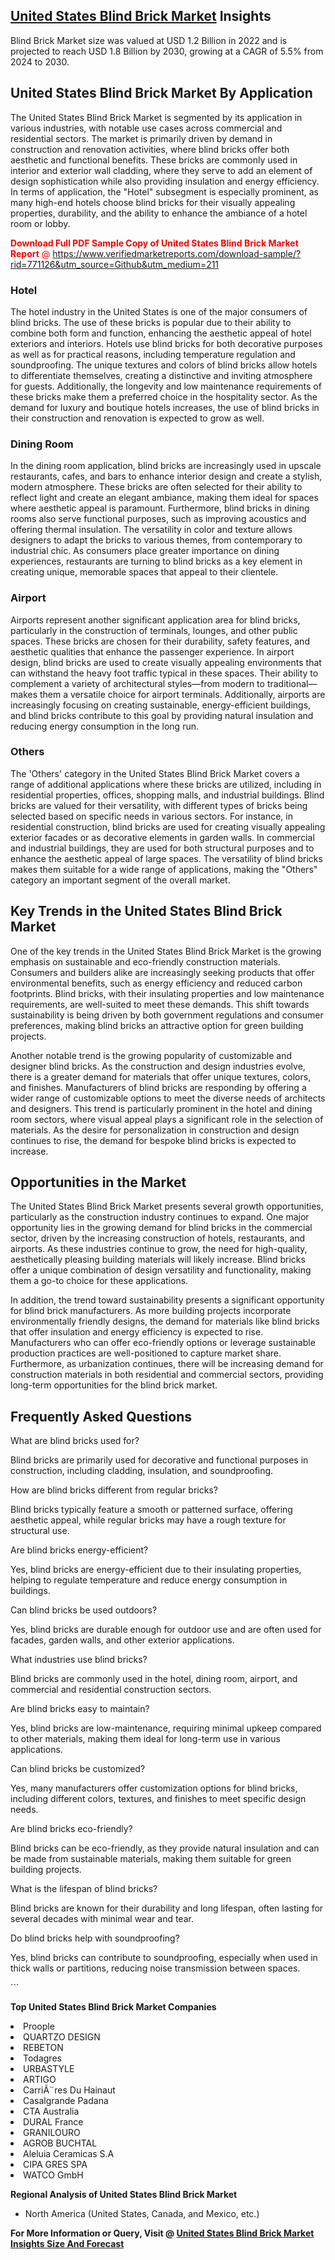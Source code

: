 <h2><a href="https://www.verifiedmarketreports.com/download-sample/?rid=771126&amp;utm_source=Github&amp;utm_medium=211" target="_blank">United States Blind Brick Market</a> Insights</h2><p>Blind Brick Market size was valued at USD 1.2 Billion in 2022 and is projected to reach USD 1.8 Billion by 2030, growing at a CAGR of 5.5% from 2024 to 2030.</p><p><h2>United States Blind Brick Market By Application</h2><p>The United States Blind Brick Market is segmented by its application in various industries, with notable use cases across commercial and residential sectors. The market is primarily driven by demand in construction and renovation activities, where blind bricks offer both aesthetic and functional benefits. These bricks are commonly used in interior and exterior wall cladding, where they serve to add an element of design sophistication while also providing insulation and energy efficiency. In terms of application, the "Hotel" subsegment is especially prominent, as many high-end hotels choose blind bricks for their visually appealing properties, durability, and the ability to enhance the ambiance of a hotel room or lobby.</p><p><p><span class=""><span style="color: #ff0000;"><strong>Download Full PDF Sample Copy of United States Blind Brick Market Report</strong> @ </span><a href="https://www.verifiedmarketreports.com/download-sample/?rid=771126&amp;utm_source=Github&amp;utm_medium=211" target="_blank">https://www.verifiedmarketreports.com/download-sample/?rid=771126&amp;utm_source=Github&amp;utm_medium=211</a></span></p></p><h3>Hotel</h3><p>The hotel industry in the United States is one of the major consumers of blind bricks. The use of these bricks is popular due to their ability to combine both form and function, enhancing the aesthetic appeal of hotel exteriors and interiors. Hotels use blind bricks for both decorative purposes as well as for practical reasons, including temperature regulation and soundproofing. The unique textures and colors of blind bricks allow hotels to differentiate themselves, creating a distinctive and inviting atmosphere for guests. Additionally, the longevity and low maintenance requirements of these bricks make them a preferred choice in the hospitality sector. As the demand for luxury and boutique hotels increases, the use of blind bricks in their construction and renovation is expected to grow as well.</p><h3>Dining Room</h3><p>In the dining room application, blind bricks are increasingly used in upscale restaurants, cafes, and bars to enhance interior design and create a stylish, modern atmosphere. These bricks are often selected for their ability to reflect light and create an elegant ambiance, making them ideal for spaces where aesthetic appeal is paramount. Furthermore, blind bricks in dining rooms also serve functional purposes, such as improving acoustics and offering thermal insulation. The versatility in color and texture allows designers to adapt the bricks to various themes, from contemporary to industrial chic. As consumers place greater importance on dining experiences, restaurants are turning to blind bricks as a key element in creating unique, memorable spaces that appeal to their clientele.</p><h3>Airport</h3><p>Airports represent another significant application area for blind bricks, particularly in the construction of terminals, lounges, and other public spaces. These bricks are chosen for their durability, safety features, and aesthetic qualities that enhance the passenger experience. In airport design, blind bricks are used to create visually appealing environments that can withstand the heavy foot traffic typical in these spaces. Their ability to complement a variety of architectural styles—from modern to traditional—makes them a versatile choice for airport terminals. Additionally, airports are increasingly focusing on creating sustainable, energy-efficient buildings, and blind bricks contribute to this goal by providing natural insulation and reducing energy consumption in the long run.</p><h3>Others</h3><p>The 'Others' category in the United States Blind Brick Market covers a range of additional applications where these bricks are utilized, including in residential properties, offices, shopping malls, and industrial buildings. Blind bricks are valued for their versatility, with different types of bricks being selected based on specific needs in various sectors. For instance, in residential construction, blind bricks are used for creating visually appealing exterior facades or as decorative elements in garden walls. In commercial and industrial buildings, they are used for both structural purposes and to enhance the aesthetic appeal of large spaces. The versatility of blind bricks makes them suitable for a wide range of applications, making the "Others" category an important segment of the overall market.</p><h2>Key Trends in the United States Blind Brick Market</h2><p>One of the key trends in the United States Blind Brick Market is the growing emphasis on sustainable and eco-friendly construction materials. Consumers and builders alike are increasingly seeking products that offer environmental benefits, such as energy efficiency and reduced carbon footprints. Blind bricks, with their insulating properties and low maintenance requirements, are well-suited to meet these demands. This shift towards sustainability is being driven by both government regulations and consumer preferences, making blind bricks an attractive option for green building projects.</p><p>Another notable trend is the growing popularity of customizable and designer blind bricks. As the construction and design industries evolve, there is a greater demand for materials that offer unique textures, colors, and finishes. Manufacturers of blind bricks are responding by offering a wider range of customizable options to meet the diverse needs of architects and designers. This trend is particularly prominent in the hotel and dining room sectors, where visual appeal plays a significant role in the selection of materials. As the desire for personalization in construction and design continues to rise, the demand for bespoke blind bricks is expected to increase.</p><h2>Opportunities in the Market</h2><p>The United States Blind Brick Market presents several growth opportunities, particularly as the construction industry continues to expand. One major opportunity lies in the growing demand for blind bricks in the commercial sector, driven by the increasing construction of hotels, restaurants, and airports. As these industries continue to grow, the need for high-quality, aesthetically pleasing building materials will likely increase. Blind bricks offer a unique combination of design versatility and functionality, making them a go-to choice for these applications.</p><p>In addition, the trend toward sustainability presents a significant opportunity for blind brick manufacturers. As more building projects incorporate environmentally friendly designs, the demand for materials like blind bricks that offer insulation and energy efficiency is expected to rise. Manufacturers who can offer eco-friendly options or leverage sustainable production practices are well-positioned to capture market share. Furthermore, as urbanization continues, there will be increasing demand for construction materials in both residential and commercial sectors, providing long-term opportunities for the blind brick market.</p><h2>Frequently Asked Questions</h2><p>What are blind bricks used for?</p><p>Blind bricks are primarily used for decorative and functional purposes in construction, including cladding, insulation, and soundproofing.</p><p>How are blind bricks different from regular bricks?</p><p>Blind bricks typically feature a smooth or patterned surface, offering aesthetic appeal, while regular bricks may have a rough texture for structural use.</p><p>Are blind bricks energy-efficient?</p><p>Yes, blind bricks are energy-efficient due to their insulating properties, helping to regulate temperature and reduce energy consumption in buildings.</p><p>Can blind bricks be used outdoors?</p><p>Yes, blind bricks are durable enough for outdoor use and are often used for facades, garden walls, and other exterior applications.</p><p>What industries use blind bricks?</p><p>Blind bricks are commonly used in the hotel, dining room, airport, and commercial and residential construction sectors.</p><p>Are blind bricks easy to maintain?</p><p>Yes, blind bricks are low-maintenance, requiring minimal upkeep compared to other materials, making them ideal for long-term use in various applications.</p><p>Can blind bricks be customized?</p><p>Yes, many manufacturers offer customization options for blind bricks, including different colors, textures, and finishes to meet specific design needs.</p><p>Are blind bricks eco-friendly?</p><p>Blind bricks can be eco-friendly, as they provide natural insulation and can be made from sustainable materials, making them suitable for green building projects.</p><p>What is the lifespan of blind bricks?</p><p>Blind bricks are known for their durability and long lifespan, often lasting for several decades with minimal wear and tear.</p><p>Do blind bricks help with soundproofing?</p><p>Yes, blind bricks can contribute to soundproofing, especially when used in thick walls or partitions, reducing noise transmission between spaces.</p>```</p><p><strong>Top United States Blind Brick Market Companies</strong></p><div data-test-id=""><p><li>Proople</li><li> QUARTZO DESIGN</li><li> REBETON</li><li> Todagres</li><li> URBASTYLE</li><li> ARTIGO</li><li> CarriÃ¨res Du Hainaut</li><li> Casalgrande Padana</li><li> CTA Australia</li><li> DURAL France</li><li> GRANILOURO</li><li> AGROB BUCHTAL</li><li> Aleluia Ceramicas S.A</li><li> CIPA GRES SPA</li><li> WATCO GmbH</li></p><div><strong>Regional Analysis of&nbsp;United States Blind Brick Market</strong></div><ul><li dir="ltr"><p dir="ltr">North America&nbsp;(United States, Canada, and Mexico, etc.)</p></li></ul><p><strong>For More Information or Query, Visit @&nbsp;</strong><strong><a href="https://www.verifiedmarketreports.com/product/blind-brick-market/?utm_source=Github&amp;utm_medium=211" target="_blank">United States Blind Brick Market Insights Size And Forecast</a></strong></p></div>
